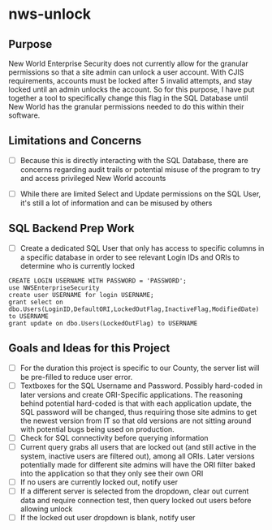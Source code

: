 # nws-unlock


## Purpose

New World Enterprise Security does not currently allow for the granular permissions so that a site admin can unlock a user account. With CJIS requirements, accounts must be locked after 5 invalid attempts, and stay locked until an admin unlocks the account. So for this purpose, I have put together a tool to specifically change this flag in the SQL Database until New World has the granular permissions needed to do this within their software.


## Limitations and Concerns

- [ ] Because this is directly interacting with the SQL Database, there are concerns regarding audit trails or potential misuse of the program to try and access privileged New World accounts
- [ ] While there are limited Select and Update permissions on the SQL User, it's still a lot of information and can be misused by others


## SQL Backend Prep Work

- [ ] Create a dedicated SQL User that only has access to specific columns in a specific database in order to see relevant Login IDs and ORIs to determine who is currently locked

```
CREATE LOGIN USERNAME WITH PASSWORD = 'PASSWORD';
use NWSEnterpriseSecurity
create user USERNAME for login USERNAME;
grant select on dbo.Users(LoginID,DefaultORI,LockedOutFlag,InactiveFlag,ModifiedDate) to USERNAME
grant update on dbo.Users(LockedOutFlag) to USERNAME
```

## Goals and Ideas for this Project

- [ ] For the duration this project is specific to our County, the server list will be pre-filled to reduce user error.
- [ ] Textboxes for the SQL Username and Password. Possibly hard-coded in later versions and create ORI-Specific applications. The reasoning behind potential hard-coded is that with each application update, the SQL password will be changed, thus requiring those site admins to get the newest version from IT so that old versions are not sitting around with potential bugs being used on production.
- [ ] Check for SQL connectivity before querying information
- [ ] Current query grabs all users that are locked out (and still active in the system, inactive users are filtered out), among all ORIs. Later versions potentially made for different site admins will have the ORI filter baked into the application so that they only see their own ORI
- [ ] If no users are currently locked out, notify user
- [ ] If a different server is selected from the dropdown, clear out current data and require connection test, then query locked out users before allowing unlock
- [ ] If the locked out user dropdown is blank, notify user